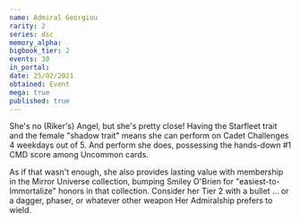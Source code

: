 ```yaml
---
name: Admiral Georgiou
rarity: 2
series: dsc
memory_alpha:
bigbook_tier: 2
events: 30
in_portal:
date: 25/02/2021
obtained: Event
mega: true
published: true
---
```


She's no (Riker's) Angel, but she's pretty close! Having the Starfleet trait and the female "shadow trait" means she can perform on Cadet Challenges 4 weekdays out of 5. And perform she does, possessing the hands-down #1 CMD score among Uncommon cards.

As if that wasn't enough, she also provides lasting value with membership in the Mirror Universe collection, bumping Smiley O'Brien for "easiest-to-Immortalize" honors in that collection. Consider her Tier 2 with a bullet ... or a dagger, phaser, or whatever other weapon Her Admiralship prefers to wield.
